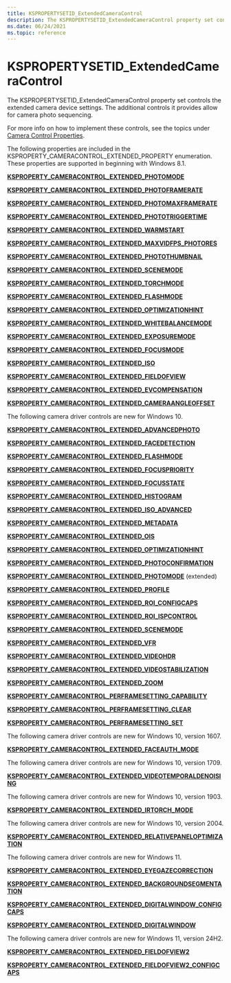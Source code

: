 ```yaml
---
title: KSPROPERTYSETID_ExtendedCameraControl
description: The KSPROPERTYSETID_ExtendedCameraControl property set controls the extended camera device settings. The additional controls it provides allow for camera photo sequencing.
ms.date: 06/24/2021
ms.topic: reference
---
```


# KSPROPERTYSETID_ExtendedCameraControl

The KSPROPERTYSETID_ExtendedCameraControl property set controls the extended camera device settings. The additional controls it provides allow for camera photo sequencing.

For more info on how to implement these controls, see the topics under [Camera Control Properties](./camera-control-properties.md#win8-1-extended-props).

The following properties are included in the KSPROPERTY_CAMERACONTROL_EXTENDED_PROPERTY enumeration. These properties are supported in beginning with Windows 8.1.

[**KSPROPERTY_CAMERACONTROL_EXTENDED_PHOTOMODE**](ksproperty-cameracontrol-extended-photomode.md)

[**KSPROPERTY_CAMERACONTROL_EXTENDED_PHOTOFRAMERATE**](ksproperty-cameracontrol-extended-photoframerate.md)

[**KSPROPERTY_CAMERACONTROL_EXTENDED_PHOTOMAXFRAMERATE**](ksproperty-cameracontrol-extended-photomaxframerate.md)

[**KSPROPERTY_CAMERACONTROL_EXTENDED_PHOTOTRIGGERTIME**](ksproperty-cameracontrol-extended-phototriggertime.md)

[**KSPROPERTY_CAMERACONTROL_EXTENDED_WARMSTART**](ksproperty-cameracontrol-extended-warmstart.md)

[**KSPROPERTY_CAMERACONTROL_EXTENDED_MAXVIDFPS_PHOTORES**](ksproperty-cameracontrol-extended-maxvidfps-photores.md)

[**KSPROPERTY_CAMERACONTROL_EXTENDED_PHOTOTHUMBNAIL**](ksproperty-cameracontrol-extended-photothumbnail.md)

[**KSPROPERTY_CAMERACONTROL_EXTENDED_SCENEMODE**](ksproperty-cameracontrol-extended-scenemode.md)

[**KSPROPERTY_CAMERACONTROL_EXTENDED_TORCHMODE**](ksproperty-cameracontrol-extended-torchmode.md)

[**KSPROPERTY_CAMERACONTROL_EXTENDED_FLASHMODE**](ksproperty-cameracontrol-extended-flashmode.md)

[**KSPROPERTY_CAMERACONTROL_EXTENDED_OPTIMIZATIONHINT**](ksproperty-cameracontrol-extended-optimizationhint.md)

[**KSPROPERTY_CAMERACONTROL_EXTENDED_WHITEBALANCEMODE**](ksproperty-cameracontrol-extended-whitebalancemode.md)

[**KSPROPERTY_CAMERACONTROL_EXTENDED_EXPOSUREMODE**](ksproperty-cameracontrol-extended-exposuremode.md)

[**KSPROPERTY_CAMERACONTROL_EXTENDED_FOCUSMODE**](ksproperty-cameracontrol-extended-focusmode.md)

[**KSPROPERTY_CAMERACONTROL_EXTENDED_ISO**](ksproperty-cameracontrol-extended-iso.md)

[**KSPROPERTY_CAMERACONTROL_EXTENDED_FIELDOFVIEW**](ksproperty-cameracontrol-extended-fieldofview.md)

[**KSPROPERTY_CAMERACONTROL_EXTENDED_EVCOMPENSATION**](ksproperty-cameracontrol-extended-evcompensation.md)

[**KSPROPERTY_CAMERACONTROL_EXTENDED_CAMERAANGLEOFFSET**](ksproperty-cameracontrol-extended-cameraangleoffset.md)

The following camera driver controls are new for Windows 10.

[**KSPROPERTY_CAMERACONTROL_EXTENDED_ADVANCEDPHOTO**](ksproperty-cameracontrol-extended-advancedphoto.md)

[**KSPROPERTY_CAMERACONTROL_EXTENDED_FACEDETECTION**](ksproperty-cameracontrol-extended-facedetection.md)

[**KSPROPERTY_CAMERACONTROL_EXTENDED_FLASHMODE**](ksproperty-cameracontrol-extended-flashmode2.md)

[**KSPROPERTY_CAMERACONTROL_EXTENDED_FOCUSPRIORITY**](ksproperty-cameracontrol-extended-focuspriority.md)

[**KSPROPERTY_CAMERACONTROL_EXTENDED_FOCUSSTATE**](ksproperty-cameracontrol-extended-focusstate.md)

[**KSPROPERTY_CAMERACONTROL_EXTENDED_HISTOGRAM**](ksproperty-cameracontrol-extended-histogram.md)

[**KSPROPERTY_CAMERACONTROL_EXTENDED_ISO_ADVANCED**](ksproperty-cameracontrol-extended-iso-advanced.md)

[**KSPROPERTY_CAMERACONTROL_EXTENDED_METADATA**](ksproperty-cameracontrol-extended-metadata.md)

[**KSPROPERTY_CAMERACONTROL_EXTENDED_OIS**](ksproperty-cameracontrol-extended-ois.md)

[**KSPROPERTY_CAMERACONTROL_EXTENDED_OPTIMIZATIONHINT**](ksproperty-cameracontrol-extended-optimizationhint-.md)

[**KSPROPERTY_CAMERACONTROL_EXTENDED_PHOTOCONFIRMATION**](ksproperty-cameracontrol-extended-photoconfirmation.md)

[**KSPROPERTY_CAMERACONTROL_EXTENDED_PHOTOMODE**](ksproperty-cameracontrol-extended-photomode2.md) (extended)

[**KSPROPERTY_CAMERACONTROL_EXTENDED_PROFILE**](ksproperty-cameracontrol-extended-profile.md)

[**KSPROPERTY_CAMERACONTROL_EXTENDED_ROI_CONFIGCAPS**](ksproperty-cameracontrol-extended-roi-configcaps.md)

[**KSPROPERTY_CAMERACONTROL_EXTENDED_ROI_ISPCONTROL**](ksproperty-cameracontrol-extended-roi-ispcontrol.md)

[**KSPROPERTY_CAMERACONTROL_EXTENDED_SCENEMODE**](ksproperty-cameracontrol-extended-scenemode2.md)

[**KSPROPERTY_CAMERACONTROL_EXTENDED_VFR**](ksproperty-cameracontrol-extended-vfr.md)

[**KSPROPERTY_CAMERACONTROL_EXTENDED_VIDEOHDR**](ksproperty-cameracontrol-extended-videohdr.md)

[**KSPROPERTY_CAMERACONTROL_EXTENDED_VIDEOSTABILIZATION**](ksproperty-cameracontrol-extended-videostabilization.md)

[**KSPROPERTY_CAMERACONTROL_EXTENDED_ZOOM**](ksproperty-cameracontrol-extended-zoom.md)

[**KSPROPERTY_CAMERACONTROL_PERFRAMESETTING_CAPABILITY**](ksproperty-cameracontrol-perframesetting-capability.md)

[**KSPROPERTY_CAMERACONTROL_PERFRAMESETTING_CLEAR**](ksproperty-cameracontrol-perframesetting-clear.md)

[**KSPROPERTY_CAMERACONTROL_PERFRAMESETTING_SET**](ksproperty-cameracontrol-perframesetting-set.md)

The following camera driver controls are new for Windows 10, version 1607.

[**KSPROPERTY_CAMERACONTROL_EXTENDED_FACEAUTH_MODE**](ksproperty-cameracontrol-extended-faceauth-mode.md)

The following camera driver controls are new for Windows 10, version 1709.

[**KSPROPERTY_CAMERACONTROL_EXTENDED_VIDEOTEMPORALDENOISING**](ksproperty-cameracontrol-extended-videotemporaldenoising.md)

The following camera driver controls are new for Windows 10, version 1903.

[**KSPROPERTY_CAMERACONTROL_EXTENDED_IRTORCH_MODE**](ksproperty-cameracontrol-extended-irtorchmode.md)

The following camera driver controls are new for Windows 10, version 2004.

[**KSPROPERTY_CAMERACONTROL_EXTENDED_RELATIVEPANELOPTIMIZATION**](ksproperty-cameracontrol-extended-relativepaneloptimization.md)

The following camera driver controls are new for Windows 11.

[**KSPROPERTY_CAMERACONTROL_EXTENDED_EYEGAZECORRECTION**](ksproperty-cameracontrol-extended-eyegazecorrection.md)

[**KSPROPERTY_CAMERACONTROL_EXTENDED_BACKGROUNDSEGMENTATION**](ksproperty-cameracontrol-extended-backgroundsegmentation.md)

[**KSPROPERTY_CAMERACONTROL_EXTENDED_DIGITALWINDOW_CONFIGCAPS**](ksproperty-cameracontrol-extended-digitalwindow-configcaps.md)

[**KSPROPERTY_CAMERACONTROL_EXTENDED_DIGITALWINDOW**](ksproperty-cameracontrol-extended-digitalwindow.md)

The following camera driver controls are new for Windows 11, version 24H2.

[**KSPROPERTY_CAMERACONTROL_EXTENDED_FIELDOFVIEW2**](ksproperty-cameracontrol-extended-fieldofview2.md)

[**KSPROPERTY_CAMERACONTROL_EXTENDED_FIELDOFVIEW2_CONFIGCAPS**](ksproperty-cameracontrol-extended-fieldofview2-configcaps.md)
